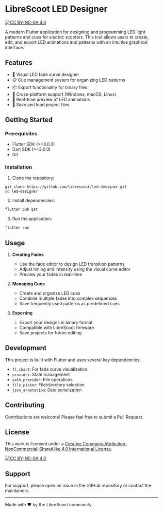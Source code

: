 # LibreScoot LED Designer

[![CC BY-NC-SA 4.0][cc-by-nc-sa-shield]][cc-by-nc-sa]

A modern Flutter application for designing and programming LED light patterns and cues for electric scooters. This tool allows users to create, edit, and export LED animations and patterns with an intuitive graphical interface.

## Features

- 🎨 Visual LED fade curve designer
- 📋 Cue management system for organizing LED patterns
- 📦 Export functionality for binary files
- 📱 Cross-platform support (Windows, macOS, Linux)
- 🎯 Real-time preview of LED animations
- 💾 Save and load project files

## Getting Started

### Prerequisites

- Flutter SDK (>=3.0.0)
- Dart SDK (>=3.0.0)
- Git

### Installation

1. Clone the repository:
```bash
git clone https://github.com/librescoot/led-designer.git
cd led-designer
```

2. Install dependencies:
```bash
flutter pub get
```

3. Run the application:
```bash
flutter run
```

## Usage

1. **Creating Fades**
   - Use the fade editor to design LED transition patterns
   - Adjust timing and intensity using the visual curve editor
   - Preview your fades in real-time

2. **Managing Cues**
   - Create and organize LED cues
   - Combine multiple fades into complex sequences
   - Save frequently used patterns as predefined cues

3. **Exporting**
   - Export your designs in binary format
   - Compatible with LibreScoot firmware
   - Save projects for future editing

## Development

This project is built with Flutter and uses several key dependencies:
- `fl_chart`: For fade curve visualization
- `provider`: State management
- `path_provider`: File operations
- `file_picker`: File/directory selection
- `json_annotation`: Data serialization

## Contributing

Contributions are welcome! Please feel free to submit a Pull Request.

## License

This work is licensed under a
[Creative Commons Attribution-NonCommercial-ShareAlike 4.0 International License][cc-by-nc-sa].

[![CC BY-NC-SA 4.0][cc-by-nc-sa-image]][cc-by-nc-sa]

[cc-by-nc-sa]: http://creativecommons.org/licenses/by-nc-sa/4.0/
[cc-by-nc-sa-image]: https://licensebuttons.net/l/by-nc-sa/4.0/88x31.png
[cc-by-nc-sa-shield]: https://img.shields.io/badge/License-CC%20BY--NC--SA%204.0-lightgrey.svg

## Support

For support, please open an issue in the GitHub repository or contact the maintainers.

---

Made with ❤️ by the LibreScoot community